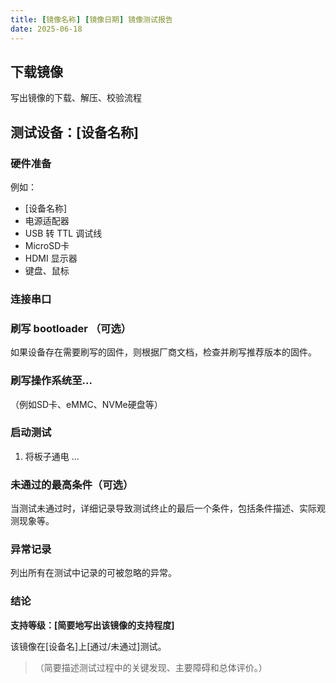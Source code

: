 ```yaml
---
title: [镜像名称] [镜像日期] 镜像测试报告
date: 2025-06-18
---
```


## 下载镜像

写出镜像的下载、解压、校验流程

## 测试设备：[设备名称]

### 硬件准备

例如：

- [设备名称]
- 电源适配器
- USB 转 TTL 调试线
- MicroSD卡
- HDMI 显示器
- 键盘、鼠标

### 连接串口

### 刷写 bootloader （可选）

如果设备存在需要刷写的固件，则根据厂商文档，检查并刷写推荐版本的固件。

### 刷写操作系统至...

（例如SD卡、eMMC、NVMe硬盘等）

### 启动测试

1. 将板子通电
...

### 未通过的最高条件（可选）

当测试未通过时，详细记录导致测试终止的最后一个条件，包括条件描述、实际观测现象等。

### 异常记录

列出所有在测试中记录的可被忽略的异常。

### 结论

**支持等级：[简要地写出该镜像的支持程度]**

该镜像在[设备名]上[通过/未通过]测试。

> （简要描述测试过程中的关键发现、主要障碍和总体评价。）

